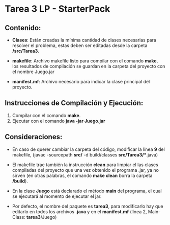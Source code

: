﻿
# Tarea 3 LP - StarterPack

## Contenido:

* **Clases**: Están creadas la mínima cantidad de clases necesarias para resolver el problema, estas deben ser editadas desde la carpeta **/src/Tarea3**.

* **makefile**: Archivo makefile listo para compilar con el comando **make**, los resultados de compilación se guardan en la carpeta del proyecto con el nombre Juego.jar

* **manifest.mf**: Archivo necesario para indicar la clase principal del proyecto.

## Instrucciones de Compilación y Ejecución:

1. Compilar con el comando **make**.
2. Ejecutar con el comando **java -jar Juego.jar**

## Consideraciones:

* En caso de querer cambiar la carpeta del código, modificar la línea **9** del makefile, (javac -sourcepath **src/** -d build/classes **src/Tarea3/\***.java)

* El makefile trae también la instrucción **clean** para limpiar el las clases compiladas del proyecto que una vez obtenido el programa .jar, ya no sirven (en otras palabras, el comando **make clean** borra la carpeta **/build**).

* En la clase **Juego** está declarado el método **main** del programa, el cual se ejecutará al momento de ejecutar el jar.

* Por defecto, el nombre del paquete es **tarea3**, para modificarlo hay que editarlo en todos los archivos **.java** y en el **manifest.mf** (línea 2, Main-Class: **tarea3**/Juego)